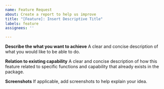 ```yaml
---
name: Feature Request
about: Create a report to help us improve
title: "[Feature]: Insert Descriptive Title"
labels: feature
assignees: ''

---
```


**Describe the what you want to achieve**
A clear and concise description of what you would like to be able to do.

**Relation to existing capability**
A clear and concise description of how this feature related to specific functions and capability that already exists in the package.

**Screenshots**
If applicable, add screenshots to help explain your idea.
